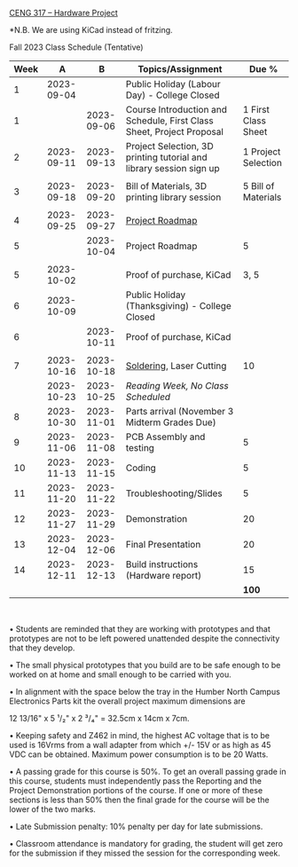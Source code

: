 [CENG 317 – Hardware
Project](https://humber.ca/transferoptions/course-outlines/outline.html?code=CENG%20317)

*N.B. We are using KiCad instead of fritzing.

Fall 2023 Class Schedule (Tentative)


|Week|A         |B         |Topics/Assignment                                                                                         | Due %               |
|----|----------|----------|----------------------------------------------------------------------------------------------------------|---------------------|
|1   |2023-09-04|          |Public Holiday (Labour Day) - College Closed                                                              |                     |
|1   |          |2023-09-06|Course Introduction and Schedule, First Class Sheet, Project Proposal                                     |1 First Class Sheet  |
|2   |2023-09-11|2023-09-13|Project Selection, 3D printing tutorial and library session sign up                                       |1 Project Selection  |
|    |          |          |                                                                                                          |                     |
|3   |2023-09-18|2023-09-20|Bill of Materials, 3D printing library session                                                            |5 Bill of Materials  |
|    |          |          |                                                                                                          |                     |
|4   |2023-09-25|2023-09-27|[Project Roadmap](https://github.blog/changelog/2023-01-31-roadmap-in-projects-public-beta/)              |                     |
|5   |          |2023-10-04|Project Roadmap                                                                                           |5                    |
|    |          |          |                                                                                                          |                     |
|5   |2023-10-02|          |Proof of purchase, KiCad                                                                                  |3, 5                 |
|6   |2023-10-09|          |Public Holiday (Thanksgiving) - College Closed
|6   |          |2023-10-11|Proof of purchase, KiCad                                                                                  |                     |
|    |          |          |                                                                                                          |                     |
|7   |2023-10-16|2023-10-18|[Soldering](https://www.linkedin.com/learning/learning-soldering-for-electronics/solder-for-electronic-products-and-manufacturing), Laser Cutting |10                   |
|    |2023-10-23|2023-10-25|*Reading Week, No Class Scheduled*                                                                        |                     |
|8   |2023-10-30|2023-11-01|Parts arrival (November 3 Midterm Grades Due)                                                             |                     |
|9   |2023-11-06|2023-11-08|PCB Assembly and testing                                                                                  |5                    |
|10  |2023-11-13|2023-11-15|Coding                                                                                                    |5                    |
|11  |2023-11-20|2023-11-22|Troubleshooting/Slides                                                                                    |5                    |
|12  |2023-11-27|2023-11-29|Demonstration                                                                                             |20                   |
|13  |2023-12-04|2023-12-06|Final Presentation                                                                                        |20                   |
|14  |2023-12-11|2023-12-13|Build instructions (Hardware report)                                                                      |15                   |
|    |          |          |                                                                                                          |**100**              |

 

• Students are reminded that they are working with prototypes and that
prototypes are not to be left powered unattended despite the connectivity that
they develop.

• The small physical prototypes that you build are to be safe enough to be
worked on at home and small enough to be carried with you.

• In alignment with the space below the tray in the Humber North Campus
Electronics Parts kit the overall project maximum dimensions are

12 13/16" x 5 ¹/₂" x 2 ³/₄" = 32.5cm x 14cm x 7cm.

• Keeping safety and Z462 in mind, the highest AC voltage that is to be used is
16Vrms from a wall adapter from which +/- 15V or as high as 45 VDC can be
obtained. Maximum power consumption is to be 20 Watts.

• A passing grade for this course is 50%. To get an overall passing grade in
this course, students must independently pass the Reporting and the Project
Demonstration portions of the course. If one or more of these sections is less
than 50% then the final grade for the course will be the lower of the two marks.

• Late Submission penalty: 10% penalty per day for late submissions.

• Classroom attendance is mandatory for grading, the student will get zero for
the submission if they missed the session for the corresponding week.
